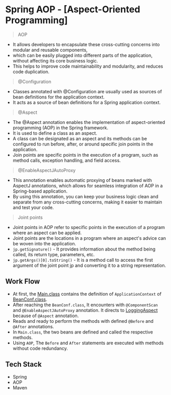 # Spring AOP - [Aspect-Oriented Programming]

> AOP
- It allows developers to encapsulate these cross-cutting concerns into modular and reusable components, 
- which can be easily plugged into different parts of the application, without affecting its core business logic. 
- This helps to improve code maintainability and modularity, and reduces code duplication.

> @Configuration
- Classes annotated with @Configuration are usually used as sources of bean definitions for the application context.
- It acts as a source of bean definitions for a Spring application context.

> @Aspect
- The @Aspect annotation enables the implementation of aspect-oriented programming (AOP) in the Spring framework.
- It is used to define a class as an aspect.
- A class can be designated as an aspect and its methods can be configured to run before, after, or around specific join points in the application. 
- Join points are specific points in the execution of a program, such as method calls, exception handling, and field access.

> @EnableAspectJAutoProxy
-  This annotation enables automatic proxying of beans marked with AspectJ annotations, which allows for seamless integration of AOP in a Spring-based application. 
-  By using this annotation, you can keep your business logic clean and separate from any cross-cutting concerns, making it easier to maintain and test your code.

> Joint points 
- Joint points in AOP refer to specific points in the execution of a program where an aspect can be applied. 
- Joint points are the locations in a program where an aspect's advice can be woven into the application.
- `jp.getSignature()` - It provides information about the method being called, its return type, parameters, etc.
- `jp.getArgs()[0].toString()` - It is a method call to access the first argument of the joint point jp and converting it to a string representation.

## Work Flow 
- At first, the [Main.class](https://github.com/Shrivishnu22/Virtusa_LP/blob/master/AOP/src/main/java/container/Main.java) contains the definition of `ApplicationContext` of [BeanConf.class](https://github.com/Shrivishnu22/Virtusa_LP/blob/master/AOP/src/main/java/container/BeanConf.java).
- After reaching the `BeanConf.class`, It encounters with `@ComponentScan` and `@EnableAspectJAutoProxy` annotation. It directs to [LoggingAspect](https://github.com/Shrivishnu22/Virtusa_LP/blob/master/AOP/src/main/java/container/LoggingAspect.java) because of `@Aspect` annotation.
- Reads and ready to perform the methods with defined `@Before` and `@After` annotations.
- In `Main.class`, the two beans are defined and called the respective methods.
- Using `AOP`, The `Before` and `After` statements are executed with methods without code redundancy.

## Tech Stack 
- Spring
- AOP
- Maven
